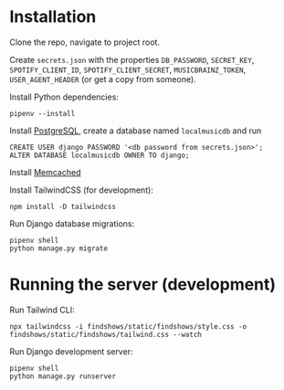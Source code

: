 # Installation

Clone the repo, navigate to project root.

Create `secrets.json` with the properties `DB_PASSWORD`, `SECRET_KEY`,
`SPOTIFY_CLIENT_ID`, `SPOTIFY_CLIENT_SECRET`, `MUSICBRAINZ_TOKEN`,
`USER_AGENT_HEADER` (or get a copy from someone).

Install Python dependencies:
```
pipenv --install
```

Install [PostgreSQL](https://www.postgresql.org), create a database named
`localmusicdb` and run
```
CREATE USER django PASSWORD '<db password from secrets.json>';
ALTER DATABASE localmusicdb OWNER TO django;
```

Install [Memcached](https://memcached.org)

Install TailwindCSS (for development):
```
npm install -D tailwindcss
```

Run Django database migrations:
```
pipenv shell
python manage.py migrate
```

# Running the server (development)

Run Tailwind CLI:
```
npx tailwindcss -i findshows/static/findshows/style.css -o findshows/static/findshows/tailwind.css --watch
```

Run Django development server:
```
pipenv shell
python manage.py runserver
```
